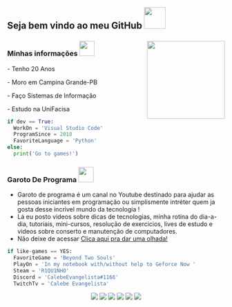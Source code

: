 <h2>Seja bem vindo ao meu GitHub <img src="https://i.imgur.com/o1xpsU2.gif" width="50"></h2>

<div>
    <a href="https://github.com/CalebeEvangelista"></a>
    <p><img align="right" height="180em" src="https://github-readme-stats.vercel.app/api/top-langs/?username=calebeevangelista&layout=compact&langs_count=7&theme=dracula"/></p>
    <h3> Minhas informações <img src="https://media1.giphy.com/media/QxSRmUeq7RUIHLxADc/giphy.gif" width="35"></h3>
    <p>- Tenho 20 Anos</p>
    <p>- Moro em Campina Grande-PB</p>
    <p>- Faço Sistemas de Informação</p>
    <p>- Estudo na UniFacisa</p>
    
  </div>

  ```python
  if dev == True:
    WorkOn = 'Visual Studio Code'
    ProgramSince = 2018
    FavoriteLanguage = 'Python'
  else:
    print('Go to games!')
  ```
  
### Garoto De Programa <img src="https://i.imgur.com/qngJv3q.png" width="35"></h2>
  - Garoto de programa é um canal no Youtube destinado para ajudar as pessoas iniciantes em programação ou simplismente intréter quem ja gosta desse incrivel mundo da tecnologia !
  - Lá eu posto videos sobre dicas de tecnologias, minha rotina do dia-a-dia, tutoriais, mini-cursos, resolução de exercicios, lives de estudo e videos sobre conserto e manutenção de computadores.
  - Não deixe de acessar [Clica aqui pra dar uma olhada!](https://www.youtube.com/channel/UCkXx8-TUjR_OUIzcOqdVDuw)
  
```python
if like-games == YES:
  FavoriteGame = 'Beyond Two Souls'
  PlayOn = 'In my notebook with/without help to Geforce Now '
  Steam = 'R1QU1NHO'
  Discord = 'CalebeEvangelista#1166'
  TwitchTv = 'Calebe Evangelista'
```

<div align="center"> 
  <a href="https://www.youtube.com/channel/UCkXx8-TUjR_OUIzcOqdVDuw" target="_blank"><img src="https://img.shields.io/badge/YouTube-FF0000?style=for-the-badge&logo=youtube&logoColor=white" target="_blank"></a>
  <a href="https://instagram.com/calebeevangelista" target="_blank"><img src="https://img.shields.io/badge/-Instagram-%23E4405F?style=for-the-badge&logo=instagram&logoColor=white" target="_blank"></a>
 	<a href="https://www.twitch.tv/CalebeEvangelista" target="_blank"><img src="https://img.shields.io/badge/Twitch-9146FF?style=for-the-badge&logo=twitch&logoColor=white" target="_blank"></a>
 <a href="https://discord.gg/EkJFKUB" target="_blank"><img src="https://img.shields.io/badge/Discord-7289DA?style=for-the-badge&logo=discord&logoColor=white" target="_blank"></a> 
  <a href = "mailto:calebe.leao@hotmail.com"><img src="https://img.shields.io/badge/-Gmail-%23333?style=for-the-badge&logo=gmail&logoColor=white" target="_blank"></a>
  <a href="https://www.linkedin.com/in/calebeevangelista" target="_blank"><img src="https://img.shields.io/badge/-LinkedIn-%230077B5?style=for-the-badge&logo=linkedin&logoColor=white" target="_blank"></a>
</div>
